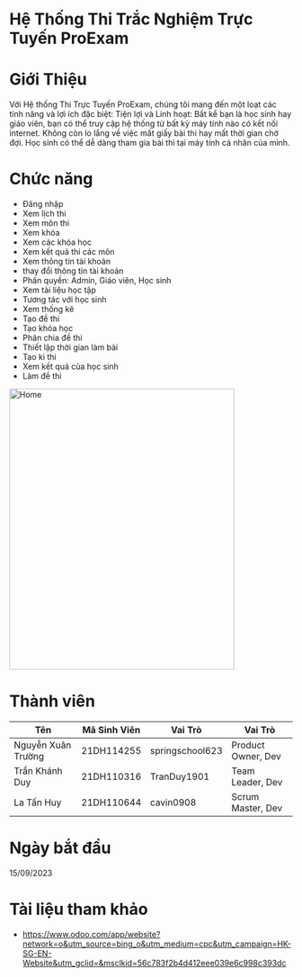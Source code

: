# Hệ Thống Thi Trắc Nghiệm Trực Tuyến ProExam
# Giới Thiệu
Với Hệ thống Thi Trực Tuyến ProExam, chúng tôi mang đến một loạt các tính năng và lợi ích đặc biệt: Tiện lợi và Linh hoạt: Bất kể bạn là học sinh hay giáo viên, bạn có thể truy cập hệ thống từ bất kỳ máy tính nào có kết nối internet. Không còn lo lắng về việc mất giấy bài thi hay mất thời gian chờ đợi. Học sinh có thể dễ dàng tham gia bài thi tại máy tính cá nhân của mình.
# Chức năng
- Đăng nhập
- Xem lịch thi
- Xem môn thi
- Xem khóa
- Xem các khóa học
- Xem kết quả thi các môn
- Xem thông tin tài khoản
- thay đổi thông tin tài khoản
- Phân quyền: Admin, Giáo viên, Học sinh
- Xem tài liệu học tập
- Tương tác với học sinh
- Xem thống kê
- Tạo đề thi
- Tạo khóa học
- Phân chia đề thi
- Thiết lập thời gian làm bài
- Tạo kì thi
- Xem kết quả của học sinh
- Làm đề thi

<img width="400" height="500" alt="Home" src="https://github.com/cavin0908/Nhom5_HeThongThiTracNghiemOnline_T6_Ca2/assets/130212092/358c7f57-0ab9-4bb4-af51-f3c0d692f93a">

# Thành viên
| Tên | Mã Sinh Viên | Vai Trò | Vai Trò |
|---|---|---|---|
| Nguyễn Xuân Trường | 21DH114255 | springschool623 | Product Owner, Dev |
| Trần Khánh Duy | 21DH110316 | TranDuy1901 | Team Leader, Dev |  
| La Tấn Huy | 21DH110644 | cavin0908 | Scrum Master, Dev |

# Ngày bắt đầu
15/09/2023

# Tài liệu tham khảo
- https://www.odoo.com/app/website?network=o&utm_source=bing_o&utm_medium=cpc&utm_campaign=HK-SG-EN-Website&utm_gclid=&msclkid=56c783f2b4d412eee039e6c998c393dc

